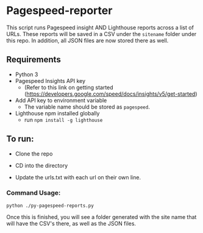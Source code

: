 # Pagespeed-reporter
This script runs Pagespeed insight AND Lighthouse reports across a list of URLs. These reports will be saved in a CSV under the `sitename` folder under this repo. In addition, all JSON files are now stored there as well.

## Requirements
- Python 3
- Pagespeed Insights API key
  - (Refer to this link on getting started (https://developers.google.com/speed/docs/insights/v5/get-started)
- Add API key to environment variable
  - The variable name should be stored as `pagespeed`.
- Lighthouse npm installed globally
  - run `npm install -g lighthouse`

## To run:
- Clone the repo

- CD into the directory

- Update the urls.txt with each url on their own line.

### Command Usage:
`python ./py-pagespeed-reports.py`

Once this is finished, you will see a folder generated with the site name that will have the CSV's there, as well as the JSON files.
